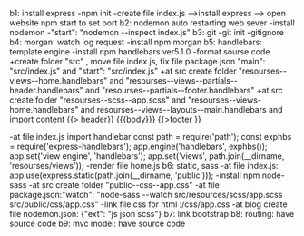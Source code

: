 b1: install express
-npm init
-create file index.js -->install express --> open website npm start to set port
b2: nodemon auto restarting web sever
-install nodemon
-"start": "nodemon --inspect index.js"
b3: git 
-git init
-gitignore
b4: morgan: watch log request
-install npm morgan
b5: handlebars: template engine
-install npm handlebars ver5.1.0
-format sourse code
	+create folder "src" , move file index.js, fix file package.json "main": "src/index.js" and "start": "src/index.js"
	+at src create folder "resourses--views--home.handlebars" and "resourses--views--partials--header.handlebars" and "resourses--partials--footer.handlebars"
	+at src create folder "resourses--scss--app.scss" and "resourses--views-home.handlebars" and resourses--views--layouts--main.handlebars and import content {{> header}} {{{body}}} {{>footer }}
	
-at file index.js import handlebar
	const path = require('path');
	const exphbs = require('express-handlebars');
	app.engine('handlebars', exphbs());
	app.set('view engine', 'handlebars');
	app.set('views', path.join(__dirname, 'resourses/views'));
-render file home.js
b6: static, sass
-at file index.js: app.use(express.static(path.join(__dirname, 'public')));
-install npm node-sass
-at src create folder "public--css--app.css"
-at file package.json:"watch": "node-sass --watch src/resources/scss/app.scss src/public/css/app.css"
-link file css for html :/css/app.css
-at blog create file nodemon.json: {"ext": "js json scss"}
b7: link bootstrap
b8: routing: have source code
b9: mvc model: have source code